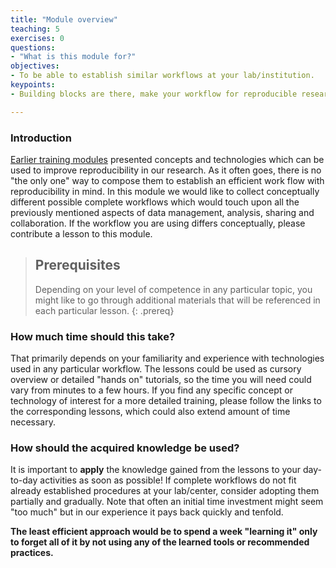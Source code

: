 ```yaml
---
title: "Module overview"
teaching: 5
exercises: 0
questions:
- "What is this module for?"
objectives:
- To be able to establish similar workflows at your lab/institution.
keypoints:
- Building blocks are there, make your workflow for reproducible research.

---
```


### Introduction

[Earlier training modules](http://www.repronim.org/teach.html) presented 
concepts and technologies which can be used to improve reproducibility in our 
research.  As it often goes, there is no "the only one" way to compose them
to establish an efficient work flow with reproducibility in mind. In this
module we would like to collect conceptually different possible complete 
workflows which would touch upon all the previously mentioned aspects of 
data management, analysis, sharing and collaboration.  If the workflow you are
using differs conceptually, please contribute a lesson to this module.


> ## Prerequisites
>
>
> Depending on your level of competence in any particular topic, you
> might like to go through additional materials that will be
> referenced in each particular lesson.
{: .prereq}

### How much time should this take?

That primarily depends on your familiarity and experience with technologies
used in any particular workflow.  The lessons could be used as cursory overview
or detailed "hands on" tutorials, so the time you will need could vary from 
minutes to a few hours.  If you find any specific concept or technology of 
interest for a more detailed training, please follow the links to the 
corresponding lessons, which could also extend amount of time necessary.

### How should the acquired knowledge be used?

It is important to **apply** the knowledge gained from the lessons to
your day-to-day activities as soon as possible!   If complete workflows
do not fit already established procedures at your lab/center, consider 
adopting them partially and gradually.  Note that often an initial time
investment might seem "too much" but in our experience it pays back quickly and 
tenfold.

**The least efficient approach would be to spend a week "learning
it" only to forget all of it by not using any of the learned tools
or recommended practices.**
